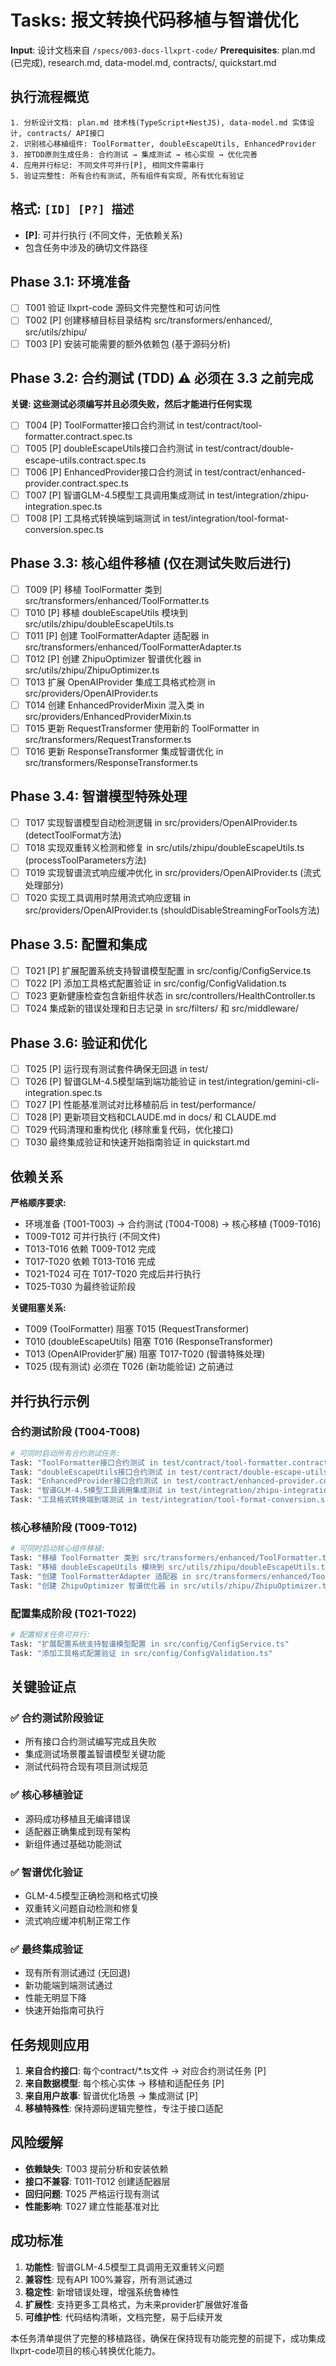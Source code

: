 # Tasks: 报文转换代码移植与智谱优化

**Input**: 设计文档来自 `/specs/003-docs-llxprt-code/`
**Prerequisites**: plan.md (已完成), research.md, data-model.md, contracts/, quickstart.md

## 执行流程概览
```
1. 分析设计文档: plan.md 技术栈(TypeScript+NestJS), data-model.md 实体设计, contracts/ API接口
2. 识别核心移植组件: ToolFormatter, doubleEscapeUtils, EnhancedProvider
3. 按TDD原则生成任务: 合约测试 → 集成测试 → 核心实现 → 优化完善
4. 应用并行标记: 不同文件可并行[P], 相同文件需串行
5. 验证完整性: 所有合约有测试, 所有组件有实现, 所有优化有验证
```

## 格式: `[ID] [P?] 描述`
- **[P]**: 可并行执行 (不同文件，无依赖关系)
- 包含任务中涉及的确切文件路径

## Phase 3.1: 环境准备

- [ ] T001 验证 llxprt-code 源码文件完整性和可访问性
- [ ] T002 [P] 创建移植目标目录结构 src/transformers/enhanced/, src/utils/zhipu/
- [ ] T003 [P] 安装可能需要的额外依赖包 (基于源码分析)

## Phase 3.2: 合约测试 (TDD) ⚠️ 必须在 3.3 之前完成
**关键: 这些测试必须编写并且必须失败，然后才能进行任何实现**

- [ ] T004 [P] ToolFormatter接口合约测试 in test/contract/tool-formatter.contract.spec.ts
- [ ] T005 [P] doubleEscapeUtils接口合约测试 in test/contract/double-escape-utils.contract.spec.ts
- [ ] T006 [P] EnhancedProvider接口合约测试 in test/contract/enhanced-provider.contract.spec.ts
- [ ] T007 [P] 智谱GLM-4.5模型工具调用集成测试 in test/integration/zhipu-integration.spec.ts
- [ ] T008 [P] 工具格式转换端到端测试 in test/integration/tool-format-conversion.spec.ts

## Phase 3.3: 核心组件移植 (仅在测试失败后进行)

- [ ] T009 [P] 移植 ToolFormatter 类到 src/transformers/enhanced/ToolFormatter.ts
- [ ] T010 [P] 移植 doubleEscapeUtils 模块到 src/utils/zhipu/doubleEscapeUtils.ts
- [ ] T011 [P] 创建 ToolFormatterAdapter 适配器 in src/transformers/enhanced/ToolFormatterAdapter.ts
- [ ] T012 [P] 创建 ZhipuOptimizer 智谱优化器 in src/utils/zhipu/ZhipuOptimizer.ts
- [ ] T013 扩展 OpenAIProvider 集成工具格式检测 in src/providers/OpenAIProvider.ts
- [ ] T014 创建 EnhancedProviderMixin 混入类 in src/providers/EnhancedProviderMixin.ts
- [ ] T015 更新 RequestTransformer 使用新的 ToolFormatter in src/transformers/RequestTransformer.ts
- [ ] T016 更新 ResponseTransformer 集成智谱优化 in src/transformers/ResponseTransformer.ts

## Phase 3.4: 智谱模型特殊处理

- [ ] T017 实现智谱模型自动检测逻辑 in src/providers/OpenAIProvider.ts (detectToolFormat方法)
- [ ] T018 实现双重转义检测和修复 in src/utils/zhipu/doubleEscapeUtils.ts (processToolParameters方法)
- [ ] T019 实现智谱流式响应缓冲优化 in src/providers/OpenAIProvider.ts (流式处理部分)
- [ ] T020 实现工具调用时禁用流式响应逻辑 in src/providers/OpenAIProvider.ts (shouldDisableStreamingForTools方法)

## Phase 3.5: 配置和集成

- [ ] T021 [P] 扩展配置系统支持智谱模型配置 in src/config/ConfigService.ts
- [ ] T022 [P] 添加工具格式配置验证 in src/config/ConfigValidation.ts
- [ ] T023 更新健康检查包含新组件状态 in src/controllers/HealthController.ts
- [ ] T024 集成新的错误处理和日志记录 in src/filters/ 和 src/middleware/

## Phase 3.6: 验证和优化

- [ ] T025 [P] 运行现有测试套件确保无回退 in test/
- [ ] T026 [P] 智谱GLM-4.5模型端到端功能验证 in test/integration/gemini-cli-integration.spec.ts
- [ ] T027 [P] 性能基准测试对比移植前后 in test/performance/
- [ ] T028 [P] 更新项目文档和CLAUDE.md in docs/ 和 CLAUDE.md
- [ ] T029 代码清理和重构优化 (移除重复代码，优化接口)
- [ ] T030 最终集成验证和快速开始指南验证 in quickstart.md

## 依赖关系

**严格顺序要求:**
- 环境准备 (T001-T003) → 合约测试 (T004-T008) → 核心移植 (T009-T016)
- T009-T012 可并行执行 (不同文件)
- T013-T016 依赖 T009-T012 完成
- T017-T020 依赖 T013-T016 完成
- T021-T024 可在 T017-T020 完成后并行执行
- T025-T030 为最终验证阶段

**关键阻塞关系:**
- T009 (ToolFormatter) 阻塞 T015 (RequestTransformer)
- T010 (doubleEscapeUtils) 阻塞 T016 (ResponseTransformer)
- T013 (OpenAIProvider扩展) 阻塞 T017-T020 (智谱特殊处理)
- T025 (现有测试) 必须在 T026 (新功能验证) 之前通过

## 并行执行示例

### 合约测试阶段 (T004-T008)
```bash
# 可同时启动所有合约测试任务:
Task: "ToolFormatter接口合约测试 in test/contract/tool-formatter.contract.spec.ts"
Task: "doubleEscapeUtils接口合约测试 in test/contract/double-escape-utils.contract.spec.ts"
Task: "EnhancedProvider接口合约测试 in test/contract/enhanced-provider.contract.spec.ts"
Task: "智谱GLM-4.5模型工具调用集成测试 in test/integration/zhipu-integration.spec.ts"
Task: "工具格式转换端到端测试 in test/integration/tool-format-conversion.spec.ts"
```

### 核心移植阶段 (T009-T012)
```bash
# 可同时启动核心组件移植:
Task: "移植 ToolFormatter 类到 src/transformers/enhanced/ToolFormatter.ts"
Task: "移植 doubleEscapeUtils 模块到 src/utils/zhipu/doubleEscapeUtils.ts"
Task: "创建 ToolFormatterAdapter 适配器 in src/transformers/enhanced/ToolFormatterAdapter.ts"
Task: "创建 ZhipuOptimizer 智谱优化器 in src/utils/zhipu/ZhipuOptimizer.ts"
```

### 配置集成阶段 (T021-T022)
```bash
# 配置相关任务可并行:
Task: "扩展配置系统支持智谱模型配置 in src/config/ConfigService.ts"
Task: "添加工具格式配置验证 in src/config/ConfigValidation.ts"
```

## 关键验证点

### ✅ 合约测试阶段验证
- 所有接口合约测试编写完成且失败
- 集成测试场景覆盖智谱模型关键功能
- 测试代码符合现有项目测试规范

### ✅ 核心移植验证
- 源码成功移植且无编译错误
- 适配器正确集成到现有架构
- 新组件通过基础功能测试

### ✅ 智谱优化验证
- GLM-4.5模型正确检测和格式切换
- 双重转义问题自动检测和修复
- 流式响应缓冲机制正常工作

### ✅ 最终集成验证
- 现有所有测试通过 (无回退)
- 新功能端到端测试通过
- 性能无明显下降
- 快速开始指南可执行

## 任务规则应用

1. **来自合约接口**: 每个contract/*.ts文件 → 对应合约测试任务 [P]
2. **来自数据模型**: 每个核心实体 → 移植和适配任务 [P]
3. **来自用户故事**: 智谱优化场景 → 集成测试 [P]
4. **移植特殊性**: 保持源码逻辑完整性，专注于接口适配

## 风险缓解

- **依赖缺失**: T003 提前分析和安装依赖
- **接口不兼容**: T011-T012 创建适配器层
- **回归问题**: T025 严格运行现有测试
- **性能影响**: T027 建立性能基准对比

## 成功标准

1. **功能性**: 智谱GLM-4.5模型工具调用无双重转义问题
2. **兼容性**: 现有API 100%兼容，所有测试通过
3. **稳定性**: 新增错误处理，增强系统鲁棒性
4. **扩展性**: 支持更多工具格式，为未来provider扩展做好准备
5. **可维护性**: 代码结构清晰，文档完整，易于后续开发

本任务清单提供了完整的移植路径，确保在保持现有功能完整的前提下，成功集成llxprt-code项目的核心转换优化能力。